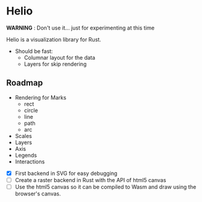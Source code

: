 # Helio

**WARNING** : Don't use it... just for experimenting at this time

Helio is a visualization library for Rust. 

- Should be fast:
    - Columnar layout for the data
    - Layers for skip rendering

## Roadmap

- Rendering for Marks
    - rect
    - circle
    - line
    - path
    - arc
- Scales
- Layers
- Axis
- Legends
- Interactions

- [x] First backend in SVG for easy debugging
- [ ] Create a raster backend in Rust with the API of html5 canvas
- [ ] Use the html5 canvas so it can be compiled to Wasm and draw using the browser's canvas.